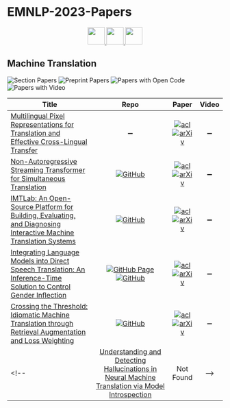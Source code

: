 # EMNLP-2023-Papers

<div align="center">
    <a href="https://github.com/DmitryRyumin/EMNLP-2023-Papers/blob/main/sections/information-extraction.md">
        <img src="https://cdn.jsdelivr.net/gh/DmitryRyumin/NewEraAI-Papers@main/images/left.svg" width="40" alt="" />
    </a>
    <a href="https://github.com/DmitryRyumin/EMNLP-2023-Papers/">
        <img src="https://cdn.jsdelivr.net/gh/DmitryRyumin/NewEraAI-Papers@main/images/home.svg" width="40" alt="" />
    </a>
    <a href="https://github.com/DmitryRyumin/EMNLP-2023-Papers/blob/main/sections/computational-social-science-and-cultural-analytics.md">
        <img src="https://cdn.jsdelivr.net/gh/DmitryRyumin/NewEraAI-Papers@main/images/right.svg" width="40" alt="" />
    </a>
</div>

## Machine Translation

![Section Papers](https://img.shields.io/badge/Section%20Papers-5-42BA16) ![Preprint Papers](https://img.shields.io/badge/Preprint%20Papers-5-b31b1b) ![Papers with Open Code](https://img.shields.io/badge/Papers%20with%20Open%20Code-4-1D7FBF) ![Papers with Video](https://img.shields.io/badge/Papers%20with%20Video-0-FF0000)

<!-- 126 -->
| **Title** | **Repo** | **Paper** | **Video** |
|-----------|:--------:|:---------:|:---------:|
| [Multilingual Pixel Representations for Translation and Effective Cross-Lingual Transfer](https://aclanthology.org/2023.emnlp-main.854) | :heavy_minus_sign: | [![acl](https://img.shields.io/badge/pdf-ACL%20Anthology-CBCBCC.svg)](https://aclanthology.org/2023.emnlp-main.854.pdf) <br /> [![arXiv](https://img.shields.io/badge/arXiv-2305.14280-b31b1b.svg)](http://arxiv.org/abs/2305.14280) | :heavy_minus_sign: |
| [Non-Autoregressive Streaming Transformer for Simultaneous Translation](https://aclanthology.org/2023.emnlp-main.314) | [![GitHub](https://img.shields.io/github/stars/ictnlp/NAST?style=flat)](https://github.com/ictnlp/NAST) | [![acl](https://img.shields.io/badge/pdf-ACL%20Anthology-CBCBCC.svg)](https://aclanthology.org/2023.emnlp-main.314.pdf) <br /> [![arXiv](https://img.shields.io/badge/arXiv-2310.14883-b31b1b.svg)](http://arxiv.org/abs/2310.14883) | :heavy_minus_sign: |
| [IMTLab: An Open-Source Platform for Building, Evaluating, and Diagnosing Interactive Machine Translation Systems](https://aclanthology.org/2023.emnlp-main.922) | [![GitHub](https://img.shields.io/github/stars/xuuHuang/IMTLab?style=flat)](https://github.com/xuuHuang/IMTLab) | [![acl](https://img.shields.io/badge/pdf-ACL%20Anthology-CBCBCC.svg)](https://aclanthology.org/2023.emnlp-main.922.pdf) <br /> [![arXiv](https://img.shields.io/badge/arXiv-2310.11163-b31b1b.svg)](http://arxiv.org/abs/2310.11163) | :heavy_minus_sign: |
| [Integrating Language Models into Direct Speech Translation: An Inference-Time Solution to Control Gender Inflection](https://aclanthology.org/2023.emnlp-main.705) | [![GitHub Page](https://img.shields.io/badge/GitHub-Page-159957.svg?style=flat)](https://github.com/hlt-mt/FBK-fairseq/blob/master/fbk_works/SHALLOW_FUSION_GENDER_BIAS.md) <br /> [![GitHub](https://img.shields.io/github/stars/hlt-mt/FBK-fairseq?style=flat)](https://github.com/hlt-mt/FBK-fairseq) | [![acl](https://img.shields.io/badge/pdf-ACL%20Anthology-CBCBCC.svg)](https://aclanthology.org/2023.emnlp-main.705.pdf) <br /> [![arXiv](https://img.shields.io/badge/arXiv-2310.15752-b31b1b.svg)](http://arxiv.org/abs/2310.15752) | :heavy_minus_sign: |
| [Crossing the Threshold: Idiomatic Machine Translation through Retrieval Augmentation and Loss Weighting](https://aclanthology.org/2023.emnlp-main.933) | [![GitHub](https://img.shields.io/github/stars/nightingal3/idiom-translation?style=flat)](https://github.com/nightingal3/idiom-translation) | [![acl](https://img.shields.io/badge/pdf-ACL%20Anthology-CBCBCC.svg)](https://aclanthology.org/2023.emnlp-main.933.pdf) <br /> [![arXiv](https://img.shields.io/badge/arXiv-2310.07081-b31b1b.svg)](http://arxiv.org/abs/2310.07081) | :heavy_minus_sign: |
<!-- | [Understanding and Detecting Hallucinations in Neural Machine Translation via Model Introspection]() | Not Found | -->
